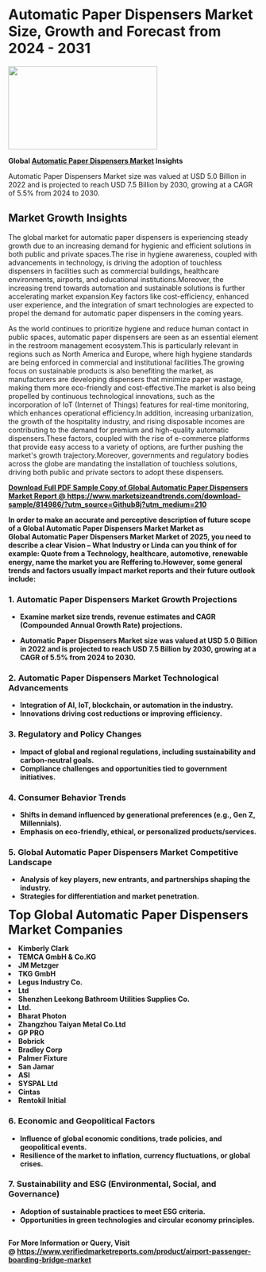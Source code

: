 <H1>Automatic Paper Dispensers Market Size, Growth and Forecast from 2024 - 2031</H1><img class="aligncenter size-medium wp-image-584254" src="https://thirdeyenews.in/wp-content/uploads/2024/09/Global-Market-Research-300x168.jpeg" alt="" width="300" height="168" /><p><strong>Global&nbsp;<a href="https://www.marketsizeandtrends.com/download-sample/814986/?utm_source=Github8j?utm_medium=210">Automatic Paper Dispensers Market</a> Insights</strong></p><p>Automatic Paper Dispensers Market size was valued at USD 5.0 Billion in 2022 and is projected to reach USD 7.5 Billion by 2030, growing at a CAGR of 5.5% from 2024 to 2030.</p><p><h2>Market Growth Insights</h2> <p>The global market for automatic paper dispensers is experiencing steady growth due to an increasing demand for hygienic and efficient solutions in both public and private spaces.The rise in hygiene awareness, coupled with advancements in technology, is driving the adoption of touchless dispensers in facilities such as commercial buildings, healthcare environments, airports, and educational institutions.Moreover, the increasing trend towards automation and sustainable solutions is further accelerating market expansion.Key factors like cost-efficiency, enhanced user experience, and the integration of smart technologies are expected to propel the demand for automatic paper dispensers in the coming years.</p> <p><strong><a href="#"></a></strong></p> <p>As the world continues to prioritize hygiene and reduce human contact in public spaces, automatic paper dispensers are seen as an essential element in the restroom management ecosystem.This is particularly relevant in regions such as North America and Europe, where high hygiene standards are being enforced in commercial and institutional facilities.The growing focus on sustainable products is also benefiting the market, as manufacturers are developing dispensers that minimize paper wastage, making them more eco-friendly and cost-effective.The market is also being propelled by continuous technological innovations, such as the incorporation of IoT (Internet of Things) features for real-time monitoring, which enhances operational efficiency.In addition, increasing urbanization, the growth of the hospitality industry, and rising disposable incomes are contributing to the demand for premium and high-quality automatic dispensers.These factors, coupled with the rise of e-commerce platforms that provide easy access to a variety of options, are further pushing the market's growth trajectory.Moreover, governments and regulatory bodies across the globe are mandating the installation of touchless solutions, driving both public and private sectors to adopt these dispensers.</p> <p><strong><a href="#"></p><p><span class=""><strong>Download Full PDF Sample Copy of Global Automatic Paper Dispensers Market Report</strong> @ <a href="https://www.marketsizeandtrends.com/download-sample/814986/?utm_source=Github8j?utm_medium=210" target="_blank">https://www.marketsizeandtrends.com/download-sample/814986/?utm_source=Github8j?utm_medium=210</a></span></p><p>In order to make an accurate and perceptive description of future scope of a Global&nbsp;Automatic Paper Dispensers Market Market as Global&nbsp;Automatic Paper Dispensers Market Market of 2025, you need to describe a clear Vision &ndash; What Industry or Linda can you think of for example: Quote from a Technology, healthcare, automotive, renewable energy, name the market you are Reffering to.However, some general trends and factors usually impact market reports and their future outlook include:</p><h3>1.&nbsp;<strong>Automatic Paper Dispensers Market Growth Projections</strong></h3><ul><li>Examine market size trends, revenue estimates and CAGR (Compounded Annual Growth Rate) projections.</li><li><p>Automatic Paper Dispensers Market size was valued at USD 5.0 Billion in 2022 and is projected to reach USD 7.5 Billion by 2030, growing at a CAGR of 5.5% from 2024 to 2030.</p></li></ul><h3>2.&nbsp;<strong>Automatic Paper Dispensers Market Technological Advancements</strong></h3><ul><li>Integration of AI, IoT, blockchain, or automation in the industry.</li><li>Innovations driving cost reductions or improving efficiency.</li></ul><h3>3.&nbsp;<strong>Regulatory and Policy Changes</strong></h3><ul><li>Impact of global and regional regulations, including sustainability and carbon-neutral goals.</li><li>Compliance challenges and opportunities tied to government initiatives.</li></ul><h3>4.&nbsp;<strong>Consumer Behavior Trends</strong></h3><ul><li>Shifts in demand influenced by generational preferences (e.g., Gen Z, Millennials).</li><li>Emphasis on eco-friendly, ethical, or personalized products/services.</li></ul><h3>5.&nbsp;<strong>Global Automatic Paper Dispensers Market Competitive Landscape</strong></h3><ul><li>Analysis of key players, new entrants, and partnerships shaping the industry.</li><li>Strategies for differentiation and market penetration.</li></ul><p data-pm-slice="1 1 []"><span style="color: inherit; font-family: inherit; font-size: 25px;">Top Global Automatic Paper Dispensers Market Companies</span></p><div class="" data-test-id=""><p><li>Kimberly Clark</li><li> TEMCA GmbH & Co.KG</li><li> JM Metzger</li><li> TKG GmbH</li><li> Legus Industry Co.</li><li> Ltd</li><li> Shenzhen Leekong Bathroom Utilities Supplies Co.</li><li> Ltd.</li><li> Bharat Photon</li><li> Zhangzhou Taiyan Metal Co.Ltd</li><li> GP PRO</li><li> Bobrick</li><li> Bradley Corp</li><li> Palmer Fixture</li><li> San Jamar</li><li> ASI</li><li> SYSPAL Ltd</li><li> Cintas</li><li> Rentokil Initial</li></p></div><h3>6.&nbsp;<strong>Economic and Geopolitical Factors</strong></h3><ul><li>Influence of global economic conditions, trade policies, and geopolitical events.</li><li>Resilience of the market to inflation, currency fluctuations, or global crises.</li></ul><h3>7.&nbsp;<strong>Sustainability and ESG (Environmental, Social, and Governance)</strong></h3><ul><li>Adoption of sustainable practices to meet ESG criteria.</li><li>Opportunities in green technologies and circular economy principles.</li></ul><h2><strong style="font-size: 14px;">For More Information or Query, Visit @&nbsp;</strong><a style="background-color: #ffffff; font-size: 14px;" href="https://www.marketsizeandtrends.com/report/automatic-paper-dispensers-market/" target="_blank">https://www.verifiedmarketreports.com/product/airport-passenger-boarding-bridge-market</a></h2>